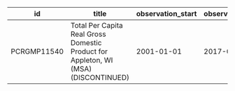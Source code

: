 | id          | title                                                                              | observation_start   | observation_end   |
|-------------|------------------------------------------------------------------------------------|---------------------|-------------------|
| PCRGMP11540 | Total Per Capita Real Gross Domestic Product for Appleton, WI (MSA) (DISCONTINUED) | 2001-01-01          | 2017-01-01        |